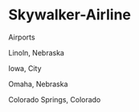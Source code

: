 # Skywalker-Airline

Airports

Linoln, Nebraska 

Iowa, City

Omaha, Nebraska

Colorado Springs, Colorado
